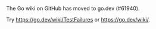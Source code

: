 The Go wiki on GitHub has moved to go.dev (#61940).

Try <https://go.dev/wiki/TestFailures> or <https://go.dev/wiki/>.

